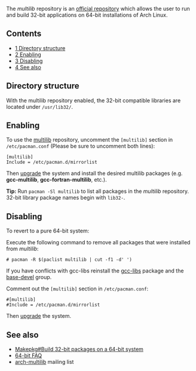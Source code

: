 The *multilib* repository is an [official repository](/index.php/Official_repositories "Official repositories") which allows the user to run and build 32-bit applications on 64-bit installations of Arch Linux.

## Contents

*   [1 Directory structure](#Directory_structure)
*   [2 Enabling](#Enabling)
*   [3 Disabling](#Disabling)
*   [4 See also](#See_also)

## Directory structure

With the multilib repository enabled, the 32-bit compatible libraries are located under `/usr/lib32/`.

## Enabling

To use the [multilib](/index.php/Official_repositories#multilib "Official repositories") repository, uncomment the `[multilib]` section in `/etc/pacman.conf` (Please be sure to uncomment both lines):

```
[multilib]
Include = /etc/pacman.d/mirrorlist

```

Then [upgrade](/index.php/Upgrade "Upgrade") the system and install the desired multilib packages (e.g. **gcc-multilib**, **gcc-fortran-multilib**, etc.).

**Tip:** Run `pacman -Sl multilib` to list all packages in the *multilib* repository. 32-bit library package names begin with `lib32-`.

## Disabling

To revert to a pure 64-bit system:

Execute the following command to remove all packages that were installed from *multilib*:

```
# pacman -R $(paclist multilib | cut -f1 -d' ')

```

If you have conflicts with gcc-libs reinstall the [gcc-libs](https://www.archlinux.org/packages/?name=gcc-libs) package and the [base-devel](https://www.archlinux.org/groups/x86_64/base-devel/) group.

Comment out the `[multilib]` section in `/etc/pacman.conf`:

```
#[multilib]
#Include = /etc/pacman.d/mirrorlist

```

Then [upgrade](/index.php/Upgrade "Upgrade") the system.

## See also

*   [Makepkg#Build 32-bit packages on a 64-bit system](/index.php/Makepkg#Build_32-bit_packages_on_a_64-bit_system "Makepkg")
*   [64-bit FAQ](/index.php/64-bit_FAQ "64-bit FAQ")
*   [arch-multilib](//mailman.archlinux.org/mailman/listinfo/arch-multilib) mailing list